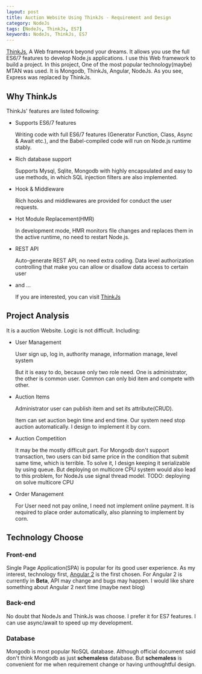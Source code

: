 ```yaml
---
layout: post
title: Auction Website Using ThinkJs - Requirement and Design
category: NodeJs
tags: [NodeJs, ThinkJs, ES7]
keywords: NodeJs, ThinkJs, ES7
---
```


[ThinkJs](https://thinkjs.org/), A Web framework beyond your dreams. It allows you use the full ES6/7 features to develop Node.js applications.
I use this Web framework to build a project. In this project, One of the most popular technology(maybe) MTAN was used.
It is Mongodb, ThinkJs, Angular, NodeJs. As you see, Express was replaced by ThinkJs.

## Why ThinkJs

ThinkJs' features are listed following: 

- Supports ES6/7 features

    Writing code with full ES6/7 features (Generator Function, Class, Async & Await etc.), and the Babel-compiled code will run on Node.js runtime stably.
    
- Rich database support

    Supports Mysql, Sqlite, Mongodb with highly encapsulated and easy to use methods, in which SQL injection filters are also implemented.
    
- Hook & Middleware
    
    Rich hooks and middlewares are provided for conduct the user requests.
    
- Hot Module Replacement(HMR)
    
    In development mode, HMR monitors file changes and replaces them in the active runtime, no need to restart Node.js.
    
- REST API

    Auto-generate REST API, no need extra coding. Data level authorization controlling that make you can allow or disallow data access to certain user
    
- and ...
    
    If you are interested, you can visit  [ThinkJs](https://thinkjs.org/en/)
     
## Project Analysis

It is a auction Website. Logic is not difficult. Including:

- User Management

    User sign up, log in, authority manage, information manage, level system
    
    But it is easy to do, because only two role need. One is administrator, the other is common user.
    Common can only bid item and compete with other. 
    
- Auction Items

    Administrator user can publish item and set its attribute(CRUD).
    
    Item can set auction begin time and end time. Our system need stop auction automatically. I design to implement it by corn.
    
- Auction Competition 
    
    It may be the mostly difficult part. For Mongodb don't support transaction, two users can bid same price in the condition that submit same time, which is terrible.
    To solve it, I design keeping it serializable by using queue. But deploying on multicore CPU system would also lead to this problem, for NodeJs use signal thread model.
    TODO: deploying on solve multicore CPU
    
- Order Management
    
    For User need not pay online, I need not implement online payment. It is required to place order automatically, also planning to implement by corn.
    
## Technology Choose

### Front-end
 
Single Page Application(SPA) is popular for its good user experience. As my interest, technology first, [Angular 2](https://angular.io) is the first chosen.
For Angular 2 is currently in **Beta**, API may change and bugs may happen. I would like share something about Angular 2 next time (maybe next blog)

### Back-end 

No doubt that NodeJs and ThinkJs was choose. I prefer it for ES7 features. I can use async/await to speed up my development.

### Database

Mongodb is most popular NoSQL database. Although official document said don't think Mongodb as just **schemaless** database.
But **schemaless** is convenient for me when requirement change or having unthoughtful design.
 